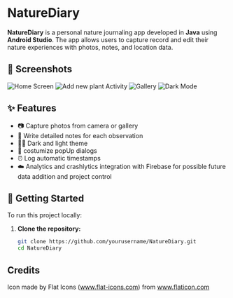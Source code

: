 # NatureDiary

**NatureDiary** is a personal nature journaling app developed in **Java** using **Android Studio**. 
The app allows users to capture record and edit their nature experiences with photos, notes, and location data.

## 📸 Screenshots

![Home Screen](screenshots/main.png)
![Add new plant Activity](screenshots/newPlant.png)
![Gallery](screenshots/gallery.png)
![Dark Mode](screenshots/darkMode.png)


## ✨ Features

- 📷 Capture photos from camera or gallery  
- 📝 Write detailed notes for each observation  
- 🌙🔆 Dark and light theme
- 🎉 costumize popUp dialogs
- ⏰ Log automatic timestamps
- ☁️ Analytics and crashlytics integration with Firebase for possible future data addition and project control

## 🚀 Getting Started

To run this project locally:

1. **Clone the repository:**
   ```bash
   git clone https://github.com/yourusername/NatureDiary.git
   cd NatureDiary

## Credits
Icon made by Flat Icons (www.flat-icons.com) from www.flaticon.com
